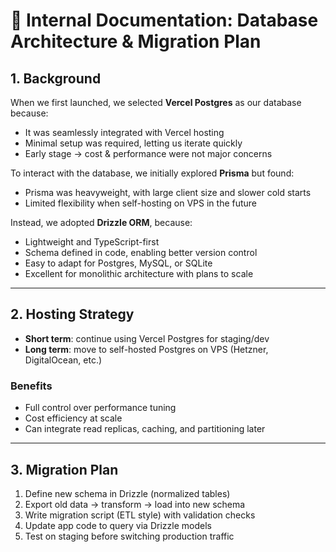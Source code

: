 # 📄 Internal Documentation: Database Architecture & Migration Plan

## 1. Background

When we first launched, we selected **Vercel Postgres** as our database because:

- It was seamlessly integrated with Vercel hosting  
- Minimal setup was required, letting us iterate quickly  
- Early stage → cost & performance were not major concerns  

To interact with the database, we initially explored **Prisma** but found:

- Prisma was heavyweight, with large client size and slower cold starts  
- Limited flexibility when self-hosting on VPS in the future  

Instead, we adopted **Drizzle ORM**, because:

- Lightweight and TypeScript-first  
- Schema defined in code, enabling better version control  
- Easy to adapt for Postgres, MySQL, or SQLite  
- Excellent for monolithic architecture with plans to scale  

---

## 2. Hosting Strategy

- **Short term**: continue using Vercel Postgres for staging/dev  
- **Long term**: move to self-hosted Postgres on VPS (Hetzner, DigitalOcean, etc.)  

### Benefits
- Full control over performance tuning  
- Cost efficiency at scale  
- Can integrate read replicas, caching, and partitioning later  

---

## 3. Migration Plan

1. Define new schema in Drizzle (normalized tables)  
2. Export old data → transform → load into new schema  
3. Write migration script (ETL style) with validation checks  
4. Update app code to query via Drizzle models  
5. Test on staging before switching production traffic  
